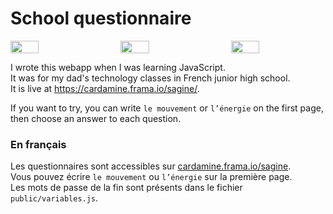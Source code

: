 # School questionnaire

<div style="display: flex; justify-content: space-between;">
 <img style="width: 30%;" src="https://nextcloud.42l.fr/s/m4ideP3wp7bMfZH/download/Screen%20Shot%202023-04-24%20at%2017.20.18.png">
 <img style="width: 30%;" src="https://nextcloud.42l.fr/s/DRgDm9Mzz3GcKi6/download/Screen%20Shot%202023-04-24%20at%2017.20.48.png">
 <img style="width: 30%;" src="https://nextcloud.42l.fr/s/Nrzm3gKRRimCNw6/download/Screen%20Shot%202023-04-24%20at%2017.21.10.png">
</div>

I wrote this webapp when I was learning JavaScript.  
It was for my dad's technology classes in French junior high school.  
It is live at https://cardamine.frama.io/sagine/.

If you want to try, you can write `le mouvement` or `l’énergie` on the first page, then choose an answer to each question.

### En français

Les questionnaires sont accessibles sur
[cardamine.frama.io/sagine](https://cardamine.frama.io/sagine/).  
Vous pouvez écrire `le mouvement` ou `l’énergie` sur la première page.  
Les mots de passe de la fin sont présents dans le fichier `public/variables.js`.
